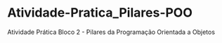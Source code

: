 # Atividade-Pratica_Pilares-POO
Atividade Prática Bloco 2 - Pilares da Programação Orientada a Objetos
